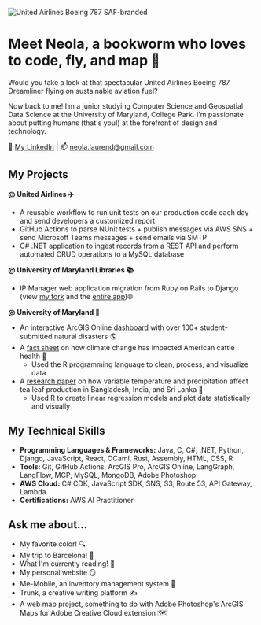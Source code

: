 ![United Airlines Boeing 787 SAF-branded](https://github.com/neoladsouza/neoladsouza/blob/main/Header_Version_SAF_787.jpg)

# Meet Neola, a bookworm who loves to code, fly, and map 👋

Would you take a look at that spectacular United Airlines Boeing 787 Dreamliner flying on sustainable aviation fuel? 

Now back to me! I’m a junior studying Computer Science and Geospatial Data Science at the University of Maryland, College Park. I'm passionate about putting humans (that's you!) at the forefront of design and technology.

🧭 [My LinkedIn](https://www.linkedin.com/in/nldsouza/) | 📫 neola.laurend@gmail.com 

## My Projects

**@ United Airlines ✈️**
- A reusable workflow to run unit tests on our production code each day and send developers a customized report
- GitHub Actions to parse NUnit tests + publish messages via AWS SNS + send Microsoft Teams messages + send emails via SMTP
- C# .NET application to ingest records from a REST API and perform automated CRUD operations to a MySQL database
      
**@ University of Maryland Libraries 📚**
- IP Manager web application migration from Ruby on Rails to Django (view [my fork](https://github.com/neoladsouza/ipmanager-django) and the [entire app](https://github.com/umd-lib/ipmanager-django))🌐
      
**@ University of Maryland 🐢**
- An interactive ArcGIS Online [dashboard](https://uofmd.maps.arcgis.com/apps/dashboards/56e54674e3f346e4b4c1649de2c0c595) with over 100+ student-submitted natural disasters 🌎
- A [fact sheet](https://github.com/neoladsouza/cattle-health-fact-sheet/blob/main/Cattle%20Health%20Fact%20Sheet.pdf) on how climate change has impacted American cattle health 🐄
    - Used the R programming language to clean, process, and visualize data
- A [research paper](https://github.com/neoladsouza/tea-research-paper/blob/main/Neola%20Dsouza%20-%20Individual%20Research%20Paper.pdf) on how variable temperature and precipitation affect tea leaf production in Bangladesh, India, and Sri Lanka 🍵
    - Used R to create linear regression models and plot data statistically and visually

## My Technical Skills

- **Programming Languages & Frameworks:** Java, C, C#, .NET, Python, Django, JavaScript, React, OCaml, Rust, Assembly, HTML, CSS, R
- **Tools:** Git, GitHub Actions, ArcGIS Pro, ArcGIS Online, LangGraph, LangFlow, MCP, MySQL, MongoDB, Adobe Photoshop
- **AWS Cloud:** C# CDK, JavaScript SDK, SNS, S3, Route 53, API Gateway, Lambda
- **Certifications:** AWS AI Practitioner

## Ask me about...

- My favorite color! 🔍
- My trip to Barcelona! 🌅
- What I'm currently reading! 📖
- My personal website 🪞
- Me-Mobile, an inventory management system 📱
- Trunk, a creative writing platform ✍️
- A web map project, something to do with Adobe Photoshop's ArcGIS Maps for Adobe Creative Cloud extension 🗺️
